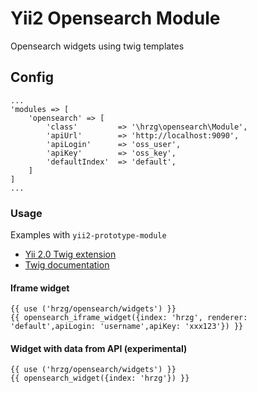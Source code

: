 Yii2 Opensearch Module
===============

Opensearch widgets using twig templates

Config
---

```
...
'modules => [
	'opensearch' => [
		'class'         => '\hrzg\opensearch\Module',
		'apiUrl'        => 'http://localhost:9090',
		'apiLogin'      => 'oss_user',
		'apiKey'        => 'oss_key',
		'defaultIndex'  => 'default',
	]
]
...
```

### Usage

Examples with `yii2-prototype-module`

- [Yii 2.0 Twig extension](https://github.com/yiisoft/yii2-twig/tree/master/docs/guide)
- [Twig documentation](http://twig.sensiolabs.org/documentation)

#### Iframe widget

```
{{ use ('hrzg/opensearch/widgets') }}
{{ opensearch_iframe_widget({index: 'hrzg', renderer: 'default',apiLogin: 'username',apiKey: 'xxx123'}) }}
```

#### Widget with data from API (experimental)

```
{{ use ('hrzg/opensearch/widgets') }}
{{ opensearch_widget({index: 'hrzg'}) }}
```

